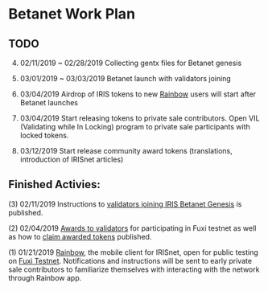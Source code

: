 # Betanet Work Plan

## TODO
4. 02/11/2019 ~ 02/28/2019 Collecting gentx files for Betanet genesis 

5. 03/01/2019 ~ 03/03/2019 Betanet launch with validators joining

6. 03/04/2019 Airdrop of IRIS tokens to new [Rainbow](http://www.rainbow.one) users will start after Betanet launches

7. 03/04/2019 Start releasing tokens to private sale contributors. Open VIL (Validating while In Locking) program to private sale participants with locked tokens. 

7. 03/12/2019 Start release community award tokens (translations, introduction of IRISnet articles)

## Finished Activies: 
(3) 02/11/2019 Instructions to [validators joining IRIS Betanet Genesis](https://github.com/irisnet/betanet/blob/master/gentx/README.md) is published. 

(2) 02/04/2019 [Awards to validators](https://github.com/irisnet/testnets/issues/290) for participating in Fuxi testnet as well as how to [claim awarded tokens](https://github.com/irisnet/betanet/tree/master/fuxi-reward-claims) published.

(1) 01/21/2019 [Rainbow](http://www.rainbow.one), the mobile client for IRISnet, open for public testing on [Fuxi Testnet](https://www.irisnet.org/testnets). Notifications and instructions will be sent to early private sale contributors to familiarize themselves with interacting with the network through Rainbow app.
